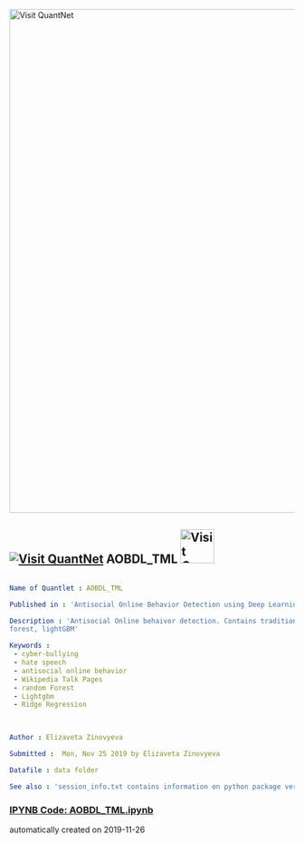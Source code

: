 [<img src="https://github.com/QuantLet/Styleguide-and-FAQ/blob/master/pictures/banner.png" width="888" alt="Visit QuantNet">](http://quantlet.de/)

## [<img src="https://github.com/QuantLet/Styleguide-and-FAQ/blob/master/pictures/qloqo.png" alt="Visit QuantNet">](http://quantlet.de/) **AOBDL_TML** [<img src="https://github.com/QuantLet/Styleguide-and-FAQ/blob/master/pictures/QN2.png" width="60" alt="Visit QuantNet 2.0">](http://quantlet.de/)

```yaml

Name of Quantlet : AOBDL_TML

Published in : 'Antisocial Online Behavior Detection using Deep Learning'

Description : 'Antisocial Online behaivor detection. Contains traditional machine learning methods: ridge regression, SVM, random
forest, lightGBM'

Keywords : 
 - cyber-bullying
 - hate speech
 - antisocial online behavior
 - Wikipedia Talk Pages
 - random Forest
 - Lightgbm
 - Ridge Regression
 


Author : Elizaveta Zinovyeva

Submitted :  Mon, Nov 25 2019 by Elizaveta Zinovyeva

Datafile : data folder

See also : 'session_info.txt contains information on python package versioning'

```

### [IPYNB Code: AOBDL_TML.ipynb](AOBDL_TML.ipynb)


automatically created on 2019-11-26